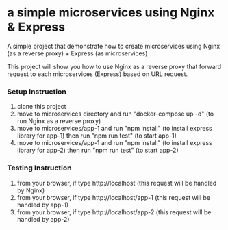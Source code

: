 # a simple microservices using Nginx & Express

A simple project that demonstrate how to create microservices using Nginx (as a reverse proxy) + Express (as microservices)

This project will show you how to use Nginx as a reverse proxy that forward request to each microservices (Express) based on URL request. 

### Setup Instruction

1. clone this project
2. move to microservices directory and run "docker-compose up -d" (to run Nginx as a reverse proxy)
3. move to microservices/app-1 and run "npm install" (to install express library for app-1) then run "npm run test" (to start app-1)
4. move to microservices/app-1 and run "npm install" (to install express library for app-2) then run "npm run test" (to start app-2)

### Testing Instruction

1. from your browser, if type http://localhost (this request will be handled by Nginx)
2. from your browser, if type http://localhost/app-1 (this request will be handled by app-1)
3. from your browser, if type http://localhost/app-2 (this request will be handled by app-2)
